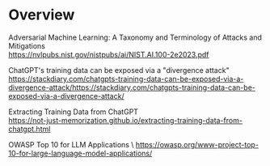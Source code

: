 # Overview

Adversarial Machine Learning: A Taxonomy and Terminology of Attacks and Mitigations \
https://nvlpubs.nist.gov/nistpubs/ai/NIST.AI.100-2e2023.pdf

ChatGPT's training data can be exposed via a "divergence attack" \
https://stackdiary.com/chatgpts-training-data-can-be-exposed-via-a-divergence-attack/https://stackdiary.com/chatgpts-training-data-can-be-exposed-via-a-divergence-attack/

Extracting Training Data from ChatGPT \
https://not-just-memorization.github.io/extracting-training-data-from-chatgpt.html

OWASP Top 10 for LLM Applications \ 
https://owasp.org/www-project-top-10-for-large-language-model-applications/
